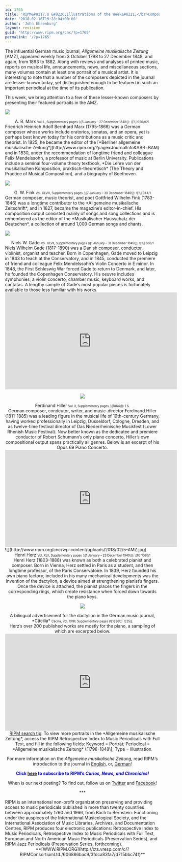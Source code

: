 ```yaml
---
id: 1765
title: 'RIPM&#8217;s &#8220;Illustrations of the Week&#8221;</br>Composer Portraits in the </br><i>Allgemeine musikalische Zeitung</i>'
date: '2018-02-16T19:28:04+00:00'
author: 'John Ehrenburg'
layout: revision
guid: 'http://www.ripm.org/cnc/?p=1765'
permalink: '/?p=1765'
---
```


The influential German music journal, *Allgemeine musikalische Zeitung* \[AMZ\], appeared weekly from 3 October 1798 to 27 December 1848, and again, from 1863 to 1882. Along with reviews and analyses of printed music, reports on musical life, announcements, news, and miscellaneous sections, many volumes contain at least one portrait of a musical artist. It is interesting to note that a number of the composers depicted in the journal are lesser-known today, yet distinguished enough to be featured in such an important periodical at the time of its publication.

This week, we bring attention to a few of these lesser-known composers by presenting their featured portraits in the AMZ.

![](http://www.ripm.org/cnc/wp-content/uploads/2018/02/1-AMZ.jpg)

<div style="text-align: center;">A. B. Marx  
<span style="font-size: 70%;">Vol. L, Supplementary pages (\[5 January – 27 December 1848\]): \[1\] 920/921. </span></div>Friedrich Heinrich Adolf Bernhard Marx (1795-1866) was a German composer whose works include oratorios, sonatas, and an opera, yet is perhaps best known today for his contributions as a music critic and theorist. In 1825, he became the editor of the [*Berliner allgemeine musikalische Zeitung*](http://www.ripm.org/?page=JournalInfo&ABB=BAM) and in 1830, under the recommendation of longtime friend and colleague Felix Mendelssohn, a professor of music at Berlin University. Publications include a seminal four-volume theory textbook, *Die Lehre von der musikalischen Komposition, praktisch-theoretisch* (The Theory and Practice of Musical Composition), and a biography of Beethoven.

![](http://www.ripm.org/cnc/wp-content/uploads/2018/02/2-AMZ.jpg)

<div style="text-align: center;">G. W. Fink  
<span style="font-size: 70%;">Vol. XLVIII, Supplementary pages (\[7 January – 30 December 1846\]): \[1\] 944/1</span></div>German composer, music theorist, and poet Gottfried Wilhelm Fink (1783-1846) was a longtime contributor to the *Allgemeine musikalische Zeitschrift*, and in 1827, became the magazine’s editor-in-chief. His composition output consisted mainly of songs and song collections and is remembered as the editor of the *Musikalischer Hausschatz der Deutschen*, a collection of around 1,000 German songs and chants.

![](http://www.ripm.org/cnc/wp-content/uploads/2018/02/3-AMZ.jpg)

<div style="text-align: center;">Niels W. Gade  
<span style="font-size: 70%;">Vol. XLVII, Supplementary pages (\[1 January – 31 December 1845\]): \[1\] 888/1</span></div>Niels Wilhelm Gade (1817-1890) was a Danish composer, conductor, violinist, organist and teacher. Born in Copenhagen, Gade moved to Leipzig in 1843 to teach at the Conservatory, and in 1845, conducted the premiere of friend and colleague Felix Mendelssohn’s Violin Concerto in E minor. In 1848, the First Schleswig War forced Gade to return to Denmark, and later, he founded the Copenhagen Conservatory. His oeuvre includes symphonies, a violin concerto, chamber music, keyboard works, and cantatas. A lengthy sample of Gade’s most popular pieces is fortunately available to those less familiar with his works.

<div style="text-align: center;"><iframe allowfullscreen="allowfullscreen" frameborder="0" height="315" loading="lazy" src="https://www.youtube.com/embed/xfszzVbkKCw?start=1" width="560"></iframe>

![](http://www.ripm.org/cnc/wp-content/uploads/2018/02/4-AMZ.jpg)

<div style="text-align: center;">Ferdinand Hiller  
<span style="font-size: 70%;">Vol. II, Supplementary pages (\[1864\]): 1 S. </span></div>German composer, condcutor, writer, and music-director Ferdinand Hiller (1811-1885) was a leading figure in the musical life of 19th-century Germany, having worked professionally in Leipzig, Düsseldorf, Cologne, Dresden, and as twelve-time festival director of Das Niederrheinische Musikfest (Lower Rhenish Music Festival). Now better known as the dedicatee and premiere conductor of Robert Schumann’s only piano concerto, Hiller’s own compositional output spans practically all genres. Below is an excerpt of his Opus 69 Piano Concerto.

<div style="text-align: center;"><iframe allowfullscreen="allowfullscreen" frameborder="0" height="315" loading="lazy" src="https://www.youtube.com/embed/rw7L19bGTeA?start=1" width="560"></iframe></div><div></div><div style="text-align: left;">![](http://www.ripm.org/cnc/wp-content/uploads/2018/02/5-AMZ.jpg)</div><div style="text-align: center;">Henri Herz  
<span style="font-size: 70%;">Vol. XLII, Supplementary pages (\[1 January – 23 December 1940\]): \[1\] 1060/1</span></div>Henri Herz (1803-1888) was known as both a celebrated pianist and composer. Born in Vienna, Herz settled in Paris as a student, and then longtime professor, of the Paris Conservatoire. In 1839, Herz founded his own piano factory; included in his many mechanical developments was the invention of the dactylion, a device aimed at strengthening pianist’s fingers. Once the device is attached, the pianist places the fingers in the corresponding rings, which create resistance when forced down towards the piano keys.

![](http://www.ripm.org/cnc/wp-content/uploads/2018/02/6-AMZ.jpg)

<div style="text-align: center;">A bilingual advertisement for the dactylion in the German music journal, *Cäcilia*  
<span style="font-size: 70%;">Cäcilia, Vol. XVIII, Supplementary pages (\[1836\]): \[35\].</span></div>Herz’s over 200 published works are mostly for the piano, a sampling of which are excerpted below.

<div style="text-align: center;"><iframe allowfullscreen="allowfullscreen" frameborder="0" height="315" loading="lazy" src="https://www.youtube.com/embed/pdNQm8_pxug?start=2" width="560"></iframe>

<div style="text-align: center;"><u>RIPM search tip</u>: To view more portraits in the *Allgemeine musikalische Zeitung*, access the RIPM Retrospective Index to Music Periodicals with Full Text, and fill in the following fields: Keyword = Porträt; Periodical = *Allgemeine musikalische Zeitung* \[1798-1848\]; Type = Illustration.

For more information on the *Allgemeine musikalische Zeitung*, read RIPM‘s introduction to the journal in [English](http://ripm.org/pdf/Introductions/ALZintroEnglish.pdf), or, [German](http://ripm.org/pdf/Introductions/ALZintroor.pdf)!

**<span style="color: #0000ff;">Click <span style="color: #ff0000;">[here](http://ripm.org/?page=cncsubscribe)</span> to subscribe to RIPM’s *Curios, News, and Chronicles!* </span>**

When is our next posting? To find out, follow us on [Twitter](https://twitter.com/RIPMCenter) and [Facebook](https://www.facebook.com/RIPMCenter/)!

\*\*\*

<div style="text-align: left;"><span class="il">RIPM</span> is an international non-profit organization preserving and providing access to music periodicals published in more than twenty countries between approximately 1760 and 1966, from Bach to Bernstein. Functioning under the auspices of the International Musicological Society, and the International Association of Music Libraries, Archives, and Documentation Centres, <span class="il">RIPM</span> produces four electronic publications: Retrospective Index to Music Periodicals, Retrospective Index to Music Periodicals with Full Text, European and North American Music Periodicals (Preservation Series), and <span class="il">RIPM</span> Jazz Periodicals (Preservation Series, forthcoming).</div><div style="text-align: center;">**[WWW.<span class="il">RIPM</span>.ORG](http://cts.vresp.com/c/?RIPMConsortiumLtd./606886bac9/3fdca83fa7/d715bbc74f)**</div></div></div></div>